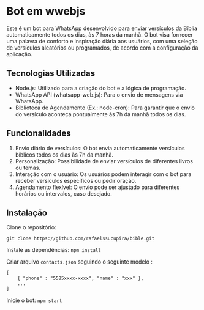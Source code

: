 # Bot em wwebjs
Este é um bot para WhatsApp desenvolvido para enviar versículos da Bíblia automaticamente todos os dias, às 7 horas da manhã. O bot visa fornecer uma palavra de conforto e inspiração diária aos usuários, com uma seleção de versículos aleatórios ou programados, de acordo com a configuração da aplicação.

## Tecnologias Utilizadas
- Node.js: Utilizado para a criação do bot e a lógica de programação.
- WhatsApp API (whatsapp-web.js): Para o envio de mensagens via WhatsApp.
- Biblioteca de Agendamento (Ex.: node-cron): Para garantir que o envio do versículo aconteça pontualmente às 7h da manhã todos os dias.

## Funcionalidades
1. Envio diário de versículos: O bot envia automaticamente versículos bíblicos todos os dias às 7h da manhã.
2. Personalização: Possibilidade de enviar versículos de diferentes livros ou temas.
3. Interação com o usuário: Os usuários podem interagir com o bot para receber versículos específicos ou pedir oração.
4. Agendamento flexível: O envio pode ser ajustado para diferentes horários ou intervalos, caso desejado.

## Instalação
Clone o repositório:
```
git clone https://github.com/rafaelssucupira/bible.git
```


Instale as dependências:
`npm install`

Criar arquivo `contacts.json` seguindo o seguinte modelo :
```
[
	{ "phone" : "5585xxxx-xxxx", "name" : "xxx" },
	...
]
```

Inicie o bot:
`npm start`

